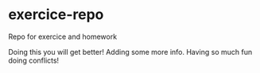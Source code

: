 # exercice-repo
Repo for exercice and homework

Doing this you will get better!
Adding some more info.
Having so much fun doing conflicts!


